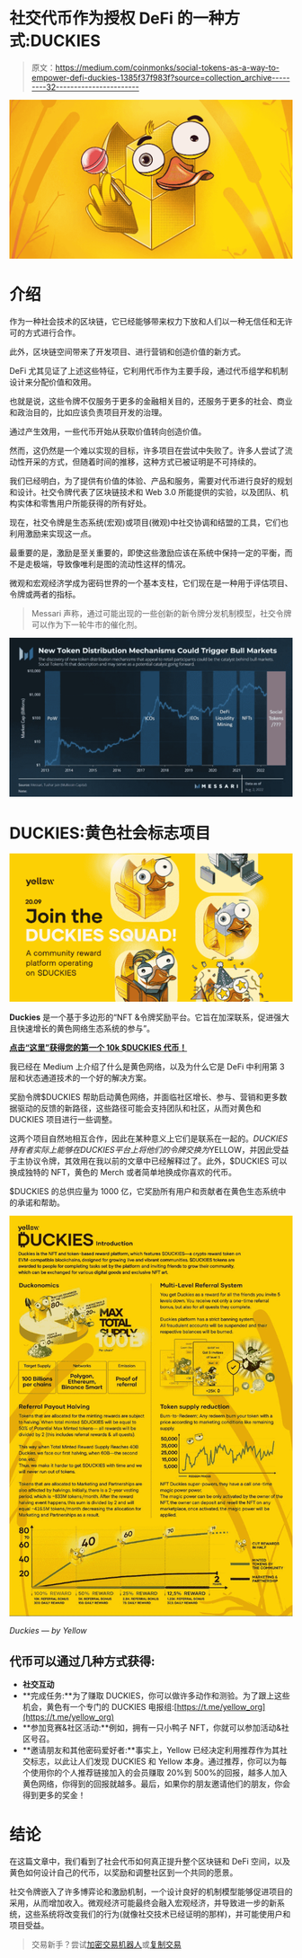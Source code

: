 # 社交代币作为授权 DeFi 的一种方式:DUCKIES

> 原文：<https://medium.com/coinmonks/social-tokens-as-a-way-to-empower-defi-duckies-1385f37f983f?source=collection_archive---------32----------------------->

![](img/bb26707044d74e00729052b1656058f6.png)

# 介绍

作为一种社会技术的区块链，它已经能够带来权力下放和人们以一种无信任和无许可的方式进行合作。

此外，区块链空间带来了开发项目、进行营销和创造价值的新方式。

DeFi 尤其见证了上述这些特征，它利用代币作为主要手段，通过代币组学和机制设计来分配价值和效用。

也就是说，这些令牌不仅服务于更多的金融相关目的，还服务于更多的社会、商业和政治目的，比如应该负责项目开发的治理。

通过产生效用，一些代币开始从获取价值转向创造价值。

然而，这仍然是一个难以实现的目标，许多项目在尝试中失败了。许多人尝试了流动性开采的方式，但随着时间的推移，这种方式已被证明是不可持续的。

我们已经明白，为了提供有价值的体验、产品和服务，需要对代币进行良好的规划和设计。社交令牌代表了区块链技术和 Web 3.0 所能提供的实验，以及团队、机构实体和零售用户所能获得的所有好处。

现在，社交令牌是生态系统(宏观)或项目(微观)中社交协调和结盟的工具，它们也利用激励来实现这一点。

最重要的是，激励是至关重要的，即使这些激励应该在系统中保持一定的平衡，而不是走极端，导致像唯利是图的流动性这样的情况。

微观和宏观经济学成为密码世界的一个基本支柱，它们现在是一种用于评估项目、令牌或两者的指标。

> Messari 声称，通过可能出现的一些创新的新令牌分发机制模型，社交令牌可以作为下一轮牛市的催化剂。

![](img/f02aba45b827f120c005a91cc2b9cffd.png)

# DUCKIES:黄色社会标志项目

![](img/99cda113d2482cb67b9571c3fc5be910.png)

**Duckies** 是一个基于多边形的“NFT &令牌奖励平台。它旨在加深联系，促进强大且快速增长的黄色网络生态系统的参与”。

[**点击“这里”获得您的第一个 10k $DUCKIES 代币！**](https://www.yellow.org/duckies?t=eyJhbGciOiJFUzI1NksifQ.eyJyZWYiOiIweERFOGEzQjFEMWJFNGRkMTU5QTlkN0Q5NDk4NTU2MDZFNjFlNTY5NTYiLCJhbW91bnQiOjEwMDAwMDAsInJlZl9pZCI6IjYyYjU0ODRlLWVjNGMtNGI2OC1iM2QyLWI0NGRiMjM2MDU4YyJ9.sgjwb2YxQhRBevOiXo1ihZx_EUm8YQDvSDUuzBhqZO9zIgznhpmfZ7vKv8qZDB1dfT4Ejf8qUp2bKKVCyBPGWQ&utm_source=web_app&utm_medium=share)

我已经在 Medium 上介绍了什么是黄色网络，以及为什么它是 DeFi 中利用第 3 层和状态通道技术的一个好的解决方案。

奖励令牌$DUCKIES 帮助启动黄色网络，并面临社区增长、参与、营销和更多数据驱动的反馈的新路径，这些路径可能会支持团队和社区，从而对黄色和 DUCKIES 项目进行一些调整。

这两个项目自然地相互合作，因此在某种意义上它们是联系在一起的。$DUCKIES 持有者实际上能够在 DUCKIES 平台上将他们的令牌交换为$YELLOW，并因此受益于主协议令牌，其效用在我以前的文章中已经解释过了。此外，$DUCKIES 可以换成独特的 NFT，黄色的 Merch 或者简单地换成你喜欢的代币。

$DUCKIES 的总供应量为 1000 亿，它奖励所有用户和贡献者在黄色生态系统中的承诺和帮助。

![](img/98625085e88c3a972b7d0b32e15c9e16.png)

*Duckies — by Yellow*

## 代币可以通过几种方式获得:

*   **社交互动**
*   **完成任务:**为了赚取 DUCKIES，你可以做许多动作和测验。为了跟上这些机会，黄色有一个专门的 DUCKIES 电报组:[https://t.me/yellow_org](https://t.me/yellow_org)
*   **参加竞赛&社区活动:**例如，拥有一只小鸭子 NFT，你就可以参加活动&社区号召。
*   **邀请朋友和其他密码爱好者:**事实上，Yellow 已经决定利用推荐作为其社交标志，以此让人们发现 DUCKIES 和 Yellow 本身。通过推荐，你可以为每个使用你的个人推荐链接加入的会员赚取 20%到 500%的回报，越多人加入黄色网络，你得到的回报就越多。最后，如果你的朋友邀请他们的朋友，你会得到更多的奖金！

# 结论

在这篇文章中，我们看到了社会代币如何真正提升整个区块链和 DeFi 空间，以及黄色如何设计自己的代币，以奖励和调整社区到一个共同的愿景。

社交令牌嵌入了许多博弈论和激励机制，一个设计良好的机制模型能够促进项目的采用，从而增加收入。微观经济可能最终会融入宏观经济，并导致进一步的新系统，这些系统将改变我们的行为(就像社交技术已经证明的那样)，并可能使用户和项目受益。

> 交易新手？尝试[加密交易机器人](/coinmonks/crypto-trading-bot-c2ffce8acb2a)或[复制交易](/coinmonks/top-10-crypto-copy-trading-platforms-for-beginners-d0c37c7d698c)